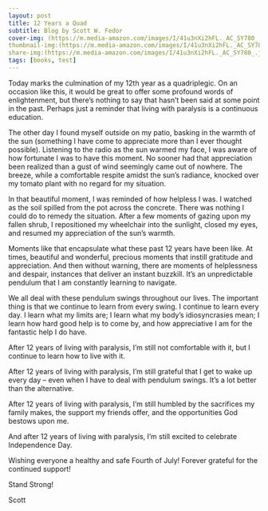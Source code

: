 ```yaml
---
layout: post
title: 12 Years a Quad
subtitle: Blog by Scott W. Fedor
cover-img: (https://m.media-amazon.com/images/I/41u3nXi2hFL._AC_SY780_.jpg)
thumbnail-img:(https://m.media-amazon.com/images/I/41u3nXi2hFL._AC_SY780_.jpg)
share-img:(https://m.media-amazon.com/images/I/41u3nXi2hFL._AC_SY780_.jpg)
tags: [books, test]
---
```


Today marks the culmination of my 12th year as a quadriplegic. On an occasion like this, it would be great to offer some profound words of enlightenment, but there’s nothing to say that hasn’t been said at some point in the past. Perhaps just a reminder that living with paralysis is a continuous education.

The other day I found myself outside on my patio, basking in the warmth of the sun (something I have come to appreciate more than I ever thought possible). Listening to the radio as the sun warmed my face, I was aware of how fortunate I was to have this moment. No sooner had that appreciation been realized than a gust of wind seemingly came out of nowhere. The breeze, while a comfortable respite amidst the sun’s radiance, knocked over my tomato plant with no regard for my situation.

In that beautiful moment, I was reminded of how helpless I was. I watched as the soil spilled from the pot across the concrete. There was nothing I could do to remedy the situation. After a few moments of gazing upon my fallen shrub, I repositioned my wheelchair into the sunlight, closed my eyes, and resumed my appreciation of the sun’s warmth.

Moments like that encapsulate what these past 12 years have been like. At times, beautiful and wonderful, precious moments that instill gratitude and appreciation. And then without warning, there are moments of helplessness and despair, instances that deliver an instant buzzkill. It’s an unpredictable pendulum that I am constantly learning to navigate.

We all deal with these pendulum swings throughout our lives. The important thing is that we continue to learn from every swing. I continue to learn every day. I learn what my limits are; I learn what my body’s idiosyncrasies mean; I learn how hard good help is to come by, and how appreciative I am for the fantastic help I do have.

After 12 years of living with paralysis, I’m still not comfortable with it, but I continue to learn how to live with it.

After 12 years of living with paralysis, I’m still grateful that I get to wake up every day – even when I have to deal with pendulum swings. It’s a lot better than the alternative.

After 12 years of living with paralysis, I’m still humbled by the sacrifices my family makes, the support my friends offer, and the opportunities God bestows upon me.

And after 12 years of living with paralysis, I’m still excited to celebrate Independence Day.

Wishing everyone a healthy and safe Fourth of July! Forever grateful for the continued support!

Stand Strong!

Scott
